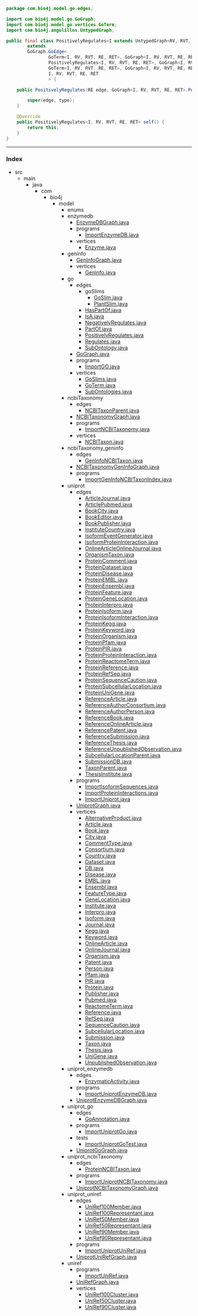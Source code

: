 
```java
package com.bio4j.model.go.edges;

import com.bio4j.model.go.GoGraph;
import com.bio4j.model.go.vertices.GoTerm;
import com.bio4j.angulillos.UntypedGraph;

public final class PositivelyRegulates<I extends UntypedGraph<RV, RVT, RE, RET>, RV, RVT, RE, RET>
		extends
		GoGraph.GoEdge<
				GoTerm<I, RV, RVT, RE, RET>, GoGraph<I, RV, RVT, RE, RET>.GoTermType,
				PositivelyRegulates<I, RV, RVT, RE, RET>, GoGraph<I, RV, RVT, RE, RET>.PositivelyRegulatesType,
				GoTerm<I, RV, RVT, RE, RET>, GoGraph<I, RV, RVT, RE, RET>.GoTermType,
				I, RV, RVT, RE, RET
				> {

	public PositivelyRegulates(RE edge, GoGraph<I, RV, RVT, RE, RET>.PositivelyRegulatesType type) {

		super(edge, type);
	}

	@Override
	public PositivelyRegulates<I, RV, RVT, RE, RET> self() {
		return this;
	}
}

```


------

### Index

+ src
  + main
    + java
      + com
        + bio4j
          + model
            + enums
            + enzymedb
              + [EnzymeDBGraph.java][main/java/com/bio4j/model/enzymedb/EnzymeDBGraph.java]
              + programs
                + [ImportEnzymeDB.java][main/java/com/bio4j/model/enzymedb/programs/ImportEnzymeDB.java]
              + vertices
                + [Enzyme.java][main/java/com/bio4j/model/enzymedb/vertices/Enzyme.java]
            + geninfo
              + [GenInfoGraph.java][main/java/com/bio4j/model/geninfo/GenInfoGraph.java]
              + vertices
                + [GenInfo.java][main/java/com/bio4j/model/geninfo/vertices/GenInfo.java]
            + go
              + edges
                + goSlims
                  + [GoSlim.java][main/java/com/bio4j/model/go/edges/goSlims/GoSlim.java]
                  + [PlantSlim.java][main/java/com/bio4j/model/go/edges/goSlims/PlantSlim.java]
                + [HasPartOf.java][main/java/com/bio4j/model/go/edges/HasPartOf.java]
                + [IsA.java][main/java/com/bio4j/model/go/edges/IsA.java]
                + [NegativelyRegulates.java][main/java/com/bio4j/model/go/edges/NegativelyRegulates.java]
                + [PartOf.java][main/java/com/bio4j/model/go/edges/PartOf.java]
                + [PositivelyRegulates.java][main/java/com/bio4j/model/go/edges/PositivelyRegulates.java]
                + [Regulates.java][main/java/com/bio4j/model/go/edges/Regulates.java]
                + [SubOntology.java][main/java/com/bio4j/model/go/edges/SubOntology.java]
              + [GoGraph.java][main/java/com/bio4j/model/go/GoGraph.java]
              + programs
                + [ImportGO.java][main/java/com/bio4j/model/go/programs/ImportGO.java]
              + vertices
                + [GoSlims.java][main/java/com/bio4j/model/go/vertices/GoSlims.java]
                + [GoTerm.java][main/java/com/bio4j/model/go/vertices/GoTerm.java]
                + [SubOntologies.java][main/java/com/bio4j/model/go/vertices/SubOntologies.java]
            + ncbiTaxonomy
              + edges
                + [NCBITaxonParent.java][main/java/com/bio4j/model/ncbiTaxonomy/edges/NCBITaxonParent.java]
              + [NCBITaxonomyGraph.java][main/java/com/bio4j/model/ncbiTaxonomy/NCBITaxonomyGraph.java]
              + programs
                + [ImportNCBITaxonomy.java][main/java/com/bio4j/model/ncbiTaxonomy/programs/ImportNCBITaxonomy.java]
              + vertices
                + [NCBITaxon.java][main/java/com/bio4j/model/ncbiTaxonomy/vertices/NCBITaxon.java]
            + ncbiTaxonomy_geninfo
              + edges
                + [GenInfoNCBITaxon.java][main/java/com/bio4j/model/ncbiTaxonomy_geninfo/edges/GenInfoNCBITaxon.java]
              + [NCBITaxonomyGenInfoGraph.java][main/java/com/bio4j/model/ncbiTaxonomy_geninfo/NCBITaxonomyGenInfoGraph.java]
              + programs
                + [ImportGenInfoNCBITaxonIndex.java][main/java/com/bio4j/model/ncbiTaxonomy_geninfo/programs/ImportGenInfoNCBITaxonIndex.java]
            + uniprot
              + edges
                + [ArticleJournal.java][main/java/com/bio4j/model/uniprot/edges/ArticleJournal.java]
                + [ArticlePubmed.java][main/java/com/bio4j/model/uniprot/edges/ArticlePubmed.java]
                + [BookCity.java][main/java/com/bio4j/model/uniprot/edges/BookCity.java]
                + [BookEditor.java][main/java/com/bio4j/model/uniprot/edges/BookEditor.java]
                + [BookPublisher.java][main/java/com/bio4j/model/uniprot/edges/BookPublisher.java]
                + [InstituteCountry.java][main/java/com/bio4j/model/uniprot/edges/InstituteCountry.java]
                + [IsoformEventGenerator.java][main/java/com/bio4j/model/uniprot/edges/IsoformEventGenerator.java]
                + [IsoformProteinInteraction.java][main/java/com/bio4j/model/uniprot/edges/IsoformProteinInteraction.java]
                + [OnlineArticleOnlineJournal.java][main/java/com/bio4j/model/uniprot/edges/OnlineArticleOnlineJournal.java]
                + [OrganismTaxon.java][main/java/com/bio4j/model/uniprot/edges/OrganismTaxon.java]
                + [ProteinComment.java][main/java/com/bio4j/model/uniprot/edges/ProteinComment.java]
                + [ProteinDataset.java][main/java/com/bio4j/model/uniprot/edges/ProteinDataset.java]
                + [ProteinDisease.java][main/java/com/bio4j/model/uniprot/edges/ProteinDisease.java]
                + [ProteinEMBL.java][main/java/com/bio4j/model/uniprot/edges/ProteinEMBL.java]
                + [ProteinEnsembl.java][main/java/com/bio4j/model/uniprot/edges/ProteinEnsembl.java]
                + [ProteinFeature.java][main/java/com/bio4j/model/uniprot/edges/ProteinFeature.java]
                + [ProteinGeneLocation.java][main/java/com/bio4j/model/uniprot/edges/ProteinGeneLocation.java]
                + [ProteinInterpro.java][main/java/com/bio4j/model/uniprot/edges/ProteinInterpro.java]
                + [ProteinIsoform.java][main/java/com/bio4j/model/uniprot/edges/ProteinIsoform.java]
                + [ProteinIsoformInteraction.java][main/java/com/bio4j/model/uniprot/edges/ProteinIsoformInteraction.java]
                + [ProteinKegg.java][main/java/com/bio4j/model/uniprot/edges/ProteinKegg.java]
                + [ProteinKeyword.java][main/java/com/bio4j/model/uniprot/edges/ProteinKeyword.java]
                + [ProteinOrganism.java][main/java/com/bio4j/model/uniprot/edges/ProteinOrganism.java]
                + [ProteinPfam.java][main/java/com/bio4j/model/uniprot/edges/ProteinPfam.java]
                + [ProteinPIR.java][main/java/com/bio4j/model/uniprot/edges/ProteinPIR.java]
                + [ProteinProteinInteraction.java][main/java/com/bio4j/model/uniprot/edges/ProteinProteinInteraction.java]
                + [ProteinReactomeTerm.java][main/java/com/bio4j/model/uniprot/edges/ProteinReactomeTerm.java]
                + [ProteinReference.java][main/java/com/bio4j/model/uniprot/edges/ProteinReference.java]
                + [ProteinRefSeq.java][main/java/com/bio4j/model/uniprot/edges/ProteinRefSeq.java]
                + [ProteinSequenceCaution.java][main/java/com/bio4j/model/uniprot/edges/ProteinSequenceCaution.java]
                + [ProteinSubcellularLocation.java][main/java/com/bio4j/model/uniprot/edges/ProteinSubcellularLocation.java]
                + [ProteinUniGene.java][main/java/com/bio4j/model/uniprot/edges/ProteinUniGene.java]
                + [ReferenceArticle.java][main/java/com/bio4j/model/uniprot/edges/ReferenceArticle.java]
                + [ReferenceAuthorConsortium.java][main/java/com/bio4j/model/uniprot/edges/ReferenceAuthorConsortium.java]
                + [ReferenceAuthorPerson.java][main/java/com/bio4j/model/uniprot/edges/ReferenceAuthorPerson.java]
                + [ReferenceBook.java][main/java/com/bio4j/model/uniprot/edges/ReferenceBook.java]
                + [ReferenceOnlineArticle.java][main/java/com/bio4j/model/uniprot/edges/ReferenceOnlineArticle.java]
                + [ReferencePatent.java][main/java/com/bio4j/model/uniprot/edges/ReferencePatent.java]
                + [ReferenceSubmission.java][main/java/com/bio4j/model/uniprot/edges/ReferenceSubmission.java]
                + [ReferenceThesis.java][main/java/com/bio4j/model/uniprot/edges/ReferenceThesis.java]
                + [ReferenceUnpublishedObservation.java][main/java/com/bio4j/model/uniprot/edges/ReferenceUnpublishedObservation.java]
                + [SubcellularLocationParent.java][main/java/com/bio4j/model/uniprot/edges/SubcellularLocationParent.java]
                + [SubmissionDB.java][main/java/com/bio4j/model/uniprot/edges/SubmissionDB.java]
                + [TaxonParent.java][main/java/com/bio4j/model/uniprot/edges/TaxonParent.java]
                + [ThesisInstitute.java][main/java/com/bio4j/model/uniprot/edges/ThesisInstitute.java]
              + programs
                + [ImportIsoformSequences.java][main/java/com/bio4j/model/uniprot/programs/ImportIsoformSequences.java]
                + [ImportProteinInteractions.java][main/java/com/bio4j/model/uniprot/programs/ImportProteinInteractions.java]
                + [ImportUniprot.java][main/java/com/bio4j/model/uniprot/programs/ImportUniprot.java]
              + [UniprotGraph.java][main/java/com/bio4j/model/uniprot/UniprotGraph.java]
              + vertices
                + [AlternativeProduct.java][main/java/com/bio4j/model/uniprot/vertices/AlternativeProduct.java]
                + [Article.java][main/java/com/bio4j/model/uniprot/vertices/Article.java]
                + [Book.java][main/java/com/bio4j/model/uniprot/vertices/Book.java]
                + [City.java][main/java/com/bio4j/model/uniprot/vertices/City.java]
                + [CommentType.java][main/java/com/bio4j/model/uniprot/vertices/CommentType.java]
                + [Consortium.java][main/java/com/bio4j/model/uniprot/vertices/Consortium.java]
                + [Country.java][main/java/com/bio4j/model/uniprot/vertices/Country.java]
                + [Dataset.java][main/java/com/bio4j/model/uniprot/vertices/Dataset.java]
                + [DB.java][main/java/com/bio4j/model/uniprot/vertices/DB.java]
                + [Disease.java][main/java/com/bio4j/model/uniprot/vertices/Disease.java]
                + [EMBL.java][main/java/com/bio4j/model/uniprot/vertices/EMBL.java]
                + [Ensembl.java][main/java/com/bio4j/model/uniprot/vertices/Ensembl.java]
                + [FeatureType.java][main/java/com/bio4j/model/uniprot/vertices/FeatureType.java]
                + [GeneLocation.java][main/java/com/bio4j/model/uniprot/vertices/GeneLocation.java]
                + [Institute.java][main/java/com/bio4j/model/uniprot/vertices/Institute.java]
                + [Interpro.java][main/java/com/bio4j/model/uniprot/vertices/Interpro.java]
                + [Isoform.java][main/java/com/bio4j/model/uniprot/vertices/Isoform.java]
                + [Journal.java][main/java/com/bio4j/model/uniprot/vertices/Journal.java]
                + [Kegg.java][main/java/com/bio4j/model/uniprot/vertices/Kegg.java]
                + [Keyword.java][main/java/com/bio4j/model/uniprot/vertices/Keyword.java]
                + [OnlineArticle.java][main/java/com/bio4j/model/uniprot/vertices/OnlineArticle.java]
                + [OnlineJournal.java][main/java/com/bio4j/model/uniprot/vertices/OnlineJournal.java]
                + [Organism.java][main/java/com/bio4j/model/uniprot/vertices/Organism.java]
                + [Patent.java][main/java/com/bio4j/model/uniprot/vertices/Patent.java]
                + [Person.java][main/java/com/bio4j/model/uniprot/vertices/Person.java]
                + [Pfam.java][main/java/com/bio4j/model/uniprot/vertices/Pfam.java]
                + [PIR.java][main/java/com/bio4j/model/uniprot/vertices/PIR.java]
                + [Protein.java][main/java/com/bio4j/model/uniprot/vertices/Protein.java]
                + [Publisher.java][main/java/com/bio4j/model/uniprot/vertices/Publisher.java]
                + [Pubmed.java][main/java/com/bio4j/model/uniprot/vertices/Pubmed.java]
                + [ReactomeTerm.java][main/java/com/bio4j/model/uniprot/vertices/ReactomeTerm.java]
                + [Reference.java][main/java/com/bio4j/model/uniprot/vertices/Reference.java]
                + [RefSeq.java][main/java/com/bio4j/model/uniprot/vertices/RefSeq.java]
                + [SequenceCaution.java][main/java/com/bio4j/model/uniprot/vertices/SequenceCaution.java]
                + [SubcellularLocation.java][main/java/com/bio4j/model/uniprot/vertices/SubcellularLocation.java]
                + [Submission.java][main/java/com/bio4j/model/uniprot/vertices/Submission.java]
                + [Taxon.java][main/java/com/bio4j/model/uniprot/vertices/Taxon.java]
                + [Thesis.java][main/java/com/bio4j/model/uniprot/vertices/Thesis.java]
                + [UniGene.java][main/java/com/bio4j/model/uniprot/vertices/UniGene.java]
                + [UnpublishedObservation.java][main/java/com/bio4j/model/uniprot/vertices/UnpublishedObservation.java]
            + uniprot_enzymedb
              + edges
                + [EnzymaticActivity.java][main/java/com/bio4j/model/uniprot_enzymedb/edges/EnzymaticActivity.java]
              + programs
                + [ImportUniprotEnzymeDB.java][main/java/com/bio4j/model/uniprot_enzymedb/programs/ImportUniprotEnzymeDB.java]
              + [UniprotEnzymeDBGraph.java][main/java/com/bio4j/model/uniprot_enzymedb/UniprotEnzymeDBGraph.java]
            + uniprot_go
              + edges
                + [GoAnnotation.java][main/java/com/bio4j/model/uniprot_go/edges/GoAnnotation.java]
              + programs
                + [ImportUniprotGo.java][main/java/com/bio4j/model/uniprot_go/programs/ImportUniprotGo.java]
              + tests
                + [ImportUniprotGoTest.java][main/java/com/bio4j/model/uniprot_go/tests/ImportUniprotGoTest.java]
              + [UniprotGoGraph.java][main/java/com/bio4j/model/uniprot_go/UniprotGoGraph.java]
            + uniprot_ncbiTaxonomy
              + edges
                + [ProteinNCBITaxon.java][main/java/com/bio4j/model/uniprot_ncbiTaxonomy/edges/ProteinNCBITaxon.java]
              + programs
                + [ImportUniprotNCBITaxonomy.java][main/java/com/bio4j/model/uniprot_ncbiTaxonomy/programs/ImportUniprotNCBITaxonomy.java]
              + [UniprotNCBITaxonomyGraph.java][main/java/com/bio4j/model/uniprot_ncbiTaxonomy/UniprotNCBITaxonomyGraph.java]
            + uniprot_uniref
              + edges
                + [UniRef100Member.java][main/java/com/bio4j/model/uniprot_uniref/edges/UniRef100Member.java]
                + [UniRef100Representant.java][main/java/com/bio4j/model/uniprot_uniref/edges/UniRef100Representant.java]
                + [UniRef50Member.java][main/java/com/bio4j/model/uniprot_uniref/edges/UniRef50Member.java]
                + [UniRef50Representant.java][main/java/com/bio4j/model/uniprot_uniref/edges/UniRef50Representant.java]
                + [UniRef90Member.java][main/java/com/bio4j/model/uniprot_uniref/edges/UniRef90Member.java]
                + [UniRef90Representant.java][main/java/com/bio4j/model/uniprot_uniref/edges/UniRef90Representant.java]
              + programs
                + [ImportUniprotUniRef.java][main/java/com/bio4j/model/uniprot_uniref/programs/ImportUniprotUniRef.java]
              + [UniprotUniRefGraph.java][main/java/com/bio4j/model/uniprot_uniref/UniprotUniRefGraph.java]
            + uniref
              + programs
                + [ImportUniRef.java][main/java/com/bio4j/model/uniref/programs/ImportUniRef.java]
              + [UniRefGraph.java][main/java/com/bio4j/model/uniref/UniRefGraph.java]
              + vertices
                + [UniRef100Cluster.java][main/java/com/bio4j/model/uniref/vertices/UniRef100Cluster.java]
                + [UniRef50Cluster.java][main/java/com/bio4j/model/uniref/vertices/UniRef50Cluster.java]
                + [UniRef90Cluster.java][main/java/com/bio4j/model/uniref/vertices/UniRef90Cluster.java]

[main/java/com/bio4j/model/enzymedb/EnzymeDBGraph.java]: ../../enzymedb/EnzymeDBGraph.java.md
[main/java/com/bio4j/model/enzymedb/programs/ImportEnzymeDB.java]: ../../enzymedb/programs/ImportEnzymeDB.java.md
[main/java/com/bio4j/model/enzymedb/vertices/Enzyme.java]: ../../enzymedb/vertices/Enzyme.java.md
[main/java/com/bio4j/model/geninfo/GenInfoGraph.java]: ../../geninfo/GenInfoGraph.java.md
[main/java/com/bio4j/model/geninfo/vertices/GenInfo.java]: ../../geninfo/vertices/GenInfo.java.md
[main/java/com/bio4j/model/go/edges/goSlims/GoSlim.java]: goSlims/GoSlim.java.md
[main/java/com/bio4j/model/go/edges/goSlims/PlantSlim.java]: goSlims/PlantSlim.java.md
[main/java/com/bio4j/model/go/edges/HasPartOf.java]: HasPartOf.java.md
[main/java/com/bio4j/model/go/edges/IsA.java]: IsA.java.md
[main/java/com/bio4j/model/go/edges/NegativelyRegulates.java]: NegativelyRegulates.java.md
[main/java/com/bio4j/model/go/edges/PartOf.java]: PartOf.java.md
[main/java/com/bio4j/model/go/edges/PositivelyRegulates.java]: PositivelyRegulates.java.md
[main/java/com/bio4j/model/go/edges/Regulates.java]: Regulates.java.md
[main/java/com/bio4j/model/go/edges/SubOntology.java]: SubOntology.java.md
[main/java/com/bio4j/model/go/GoGraph.java]: ../GoGraph.java.md
[main/java/com/bio4j/model/go/programs/ImportGO.java]: ../programs/ImportGO.java.md
[main/java/com/bio4j/model/go/vertices/GoSlims.java]: ../vertices/GoSlims.java.md
[main/java/com/bio4j/model/go/vertices/GoTerm.java]: ../vertices/GoTerm.java.md
[main/java/com/bio4j/model/go/vertices/SubOntologies.java]: ../vertices/SubOntologies.java.md
[main/java/com/bio4j/model/ncbiTaxonomy/edges/NCBITaxonParent.java]: ../../ncbiTaxonomy/edges/NCBITaxonParent.java.md
[main/java/com/bio4j/model/ncbiTaxonomy/NCBITaxonomyGraph.java]: ../../ncbiTaxonomy/NCBITaxonomyGraph.java.md
[main/java/com/bio4j/model/ncbiTaxonomy/programs/ImportNCBITaxonomy.java]: ../../ncbiTaxonomy/programs/ImportNCBITaxonomy.java.md
[main/java/com/bio4j/model/ncbiTaxonomy/vertices/NCBITaxon.java]: ../../ncbiTaxonomy/vertices/NCBITaxon.java.md
[main/java/com/bio4j/model/ncbiTaxonomy_geninfo/edges/GenInfoNCBITaxon.java]: ../../ncbiTaxonomy_geninfo/edges/GenInfoNCBITaxon.java.md
[main/java/com/bio4j/model/ncbiTaxonomy_geninfo/NCBITaxonomyGenInfoGraph.java]: ../../ncbiTaxonomy_geninfo/NCBITaxonomyGenInfoGraph.java.md
[main/java/com/bio4j/model/ncbiTaxonomy_geninfo/programs/ImportGenInfoNCBITaxonIndex.java]: ../../ncbiTaxonomy_geninfo/programs/ImportGenInfoNCBITaxonIndex.java.md
[main/java/com/bio4j/model/uniprot/edges/ArticleJournal.java]: ../../uniprot/edges/ArticleJournal.java.md
[main/java/com/bio4j/model/uniprot/edges/ArticlePubmed.java]: ../../uniprot/edges/ArticlePubmed.java.md
[main/java/com/bio4j/model/uniprot/edges/BookCity.java]: ../../uniprot/edges/BookCity.java.md
[main/java/com/bio4j/model/uniprot/edges/BookEditor.java]: ../../uniprot/edges/BookEditor.java.md
[main/java/com/bio4j/model/uniprot/edges/BookPublisher.java]: ../../uniprot/edges/BookPublisher.java.md
[main/java/com/bio4j/model/uniprot/edges/InstituteCountry.java]: ../../uniprot/edges/InstituteCountry.java.md
[main/java/com/bio4j/model/uniprot/edges/IsoformEventGenerator.java]: ../../uniprot/edges/IsoformEventGenerator.java.md
[main/java/com/bio4j/model/uniprot/edges/IsoformProteinInteraction.java]: ../../uniprot/edges/IsoformProteinInteraction.java.md
[main/java/com/bio4j/model/uniprot/edges/OnlineArticleOnlineJournal.java]: ../../uniprot/edges/OnlineArticleOnlineJournal.java.md
[main/java/com/bio4j/model/uniprot/edges/OrganismTaxon.java]: ../../uniprot/edges/OrganismTaxon.java.md
[main/java/com/bio4j/model/uniprot/edges/ProteinComment.java]: ../../uniprot/edges/ProteinComment.java.md
[main/java/com/bio4j/model/uniprot/edges/ProteinDataset.java]: ../../uniprot/edges/ProteinDataset.java.md
[main/java/com/bio4j/model/uniprot/edges/ProteinDisease.java]: ../../uniprot/edges/ProteinDisease.java.md
[main/java/com/bio4j/model/uniprot/edges/ProteinEMBL.java]: ../../uniprot/edges/ProteinEMBL.java.md
[main/java/com/bio4j/model/uniprot/edges/ProteinEnsembl.java]: ../../uniprot/edges/ProteinEnsembl.java.md
[main/java/com/bio4j/model/uniprot/edges/ProteinFeature.java]: ../../uniprot/edges/ProteinFeature.java.md
[main/java/com/bio4j/model/uniprot/edges/ProteinGeneLocation.java]: ../../uniprot/edges/ProteinGeneLocation.java.md
[main/java/com/bio4j/model/uniprot/edges/ProteinInterpro.java]: ../../uniprot/edges/ProteinInterpro.java.md
[main/java/com/bio4j/model/uniprot/edges/ProteinIsoform.java]: ../../uniprot/edges/ProteinIsoform.java.md
[main/java/com/bio4j/model/uniprot/edges/ProteinIsoformInteraction.java]: ../../uniprot/edges/ProteinIsoformInteraction.java.md
[main/java/com/bio4j/model/uniprot/edges/ProteinKegg.java]: ../../uniprot/edges/ProteinKegg.java.md
[main/java/com/bio4j/model/uniprot/edges/ProteinKeyword.java]: ../../uniprot/edges/ProteinKeyword.java.md
[main/java/com/bio4j/model/uniprot/edges/ProteinOrganism.java]: ../../uniprot/edges/ProteinOrganism.java.md
[main/java/com/bio4j/model/uniprot/edges/ProteinPfam.java]: ../../uniprot/edges/ProteinPfam.java.md
[main/java/com/bio4j/model/uniprot/edges/ProteinPIR.java]: ../../uniprot/edges/ProteinPIR.java.md
[main/java/com/bio4j/model/uniprot/edges/ProteinProteinInteraction.java]: ../../uniprot/edges/ProteinProteinInteraction.java.md
[main/java/com/bio4j/model/uniprot/edges/ProteinReactomeTerm.java]: ../../uniprot/edges/ProteinReactomeTerm.java.md
[main/java/com/bio4j/model/uniprot/edges/ProteinReference.java]: ../../uniprot/edges/ProteinReference.java.md
[main/java/com/bio4j/model/uniprot/edges/ProteinRefSeq.java]: ../../uniprot/edges/ProteinRefSeq.java.md
[main/java/com/bio4j/model/uniprot/edges/ProteinSequenceCaution.java]: ../../uniprot/edges/ProteinSequenceCaution.java.md
[main/java/com/bio4j/model/uniprot/edges/ProteinSubcellularLocation.java]: ../../uniprot/edges/ProteinSubcellularLocation.java.md
[main/java/com/bio4j/model/uniprot/edges/ProteinUniGene.java]: ../../uniprot/edges/ProteinUniGene.java.md
[main/java/com/bio4j/model/uniprot/edges/ReferenceArticle.java]: ../../uniprot/edges/ReferenceArticle.java.md
[main/java/com/bio4j/model/uniprot/edges/ReferenceAuthorConsortium.java]: ../../uniprot/edges/ReferenceAuthorConsortium.java.md
[main/java/com/bio4j/model/uniprot/edges/ReferenceAuthorPerson.java]: ../../uniprot/edges/ReferenceAuthorPerson.java.md
[main/java/com/bio4j/model/uniprot/edges/ReferenceBook.java]: ../../uniprot/edges/ReferenceBook.java.md
[main/java/com/bio4j/model/uniprot/edges/ReferenceOnlineArticle.java]: ../../uniprot/edges/ReferenceOnlineArticle.java.md
[main/java/com/bio4j/model/uniprot/edges/ReferencePatent.java]: ../../uniprot/edges/ReferencePatent.java.md
[main/java/com/bio4j/model/uniprot/edges/ReferenceSubmission.java]: ../../uniprot/edges/ReferenceSubmission.java.md
[main/java/com/bio4j/model/uniprot/edges/ReferenceThesis.java]: ../../uniprot/edges/ReferenceThesis.java.md
[main/java/com/bio4j/model/uniprot/edges/ReferenceUnpublishedObservation.java]: ../../uniprot/edges/ReferenceUnpublishedObservation.java.md
[main/java/com/bio4j/model/uniprot/edges/SubcellularLocationParent.java]: ../../uniprot/edges/SubcellularLocationParent.java.md
[main/java/com/bio4j/model/uniprot/edges/SubmissionDB.java]: ../../uniprot/edges/SubmissionDB.java.md
[main/java/com/bio4j/model/uniprot/edges/TaxonParent.java]: ../../uniprot/edges/TaxonParent.java.md
[main/java/com/bio4j/model/uniprot/edges/ThesisInstitute.java]: ../../uniprot/edges/ThesisInstitute.java.md
[main/java/com/bio4j/model/uniprot/programs/ImportIsoformSequences.java]: ../../uniprot/programs/ImportIsoformSequences.java.md
[main/java/com/bio4j/model/uniprot/programs/ImportProteinInteractions.java]: ../../uniprot/programs/ImportProteinInteractions.java.md
[main/java/com/bio4j/model/uniprot/programs/ImportUniprot.java]: ../../uniprot/programs/ImportUniprot.java.md
[main/java/com/bio4j/model/uniprot/UniprotGraph.java]: ../../uniprot/UniprotGraph.java.md
[main/java/com/bio4j/model/uniprot/vertices/AlternativeProduct.java]: ../../uniprot/vertices/AlternativeProduct.java.md
[main/java/com/bio4j/model/uniprot/vertices/Article.java]: ../../uniprot/vertices/Article.java.md
[main/java/com/bio4j/model/uniprot/vertices/Book.java]: ../../uniprot/vertices/Book.java.md
[main/java/com/bio4j/model/uniprot/vertices/City.java]: ../../uniprot/vertices/City.java.md
[main/java/com/bio4j/model/uniprot/vertices/CommentType.java]: ../../uniprot/vertices/CommentType.java.md
[main/java/com/bio4j/model/uniprot/vertices/Consortium.java]: ../../uniprot/vertices/Consortium.java.md
[main/java/com/bio4j/model/uniprot/vertices/Country.java]: ../../uniprot/vertices/Country.java.md
[main/java/com/bio4j/model/uniprot/vertices/Dataset.java]: ../../uniprot/vertices/Dataset.java.md
[main/java/com/bio4j/model/uniprot/vertices/DB.java]: ../../uniprot/vertices/DB.java.md
[main/java/com/bio4j/model/uniprot/vertices/Disease.java]: ../../uniprot/vertices/Disease.java.md
[main/java/com/bio4j/model/uniprot/vertices/EMBL.java]: ../../uniprot/vertices/EMBL.java.md
[main/java/com/bio4j/model/uniprot/vertices/Ensembl.java]: ../../uniprot/vertices/Ensembl.java.md
[main/java/com/bio4j/model/uniprot/vertices/FeatureType.java]: ../../uniprot/vertices/FeatureType.java.md
[main/java/com/bio4j/model/uniprot/vertices/GeneLocation.java]: ../../uniprot/vertices/GeneLocation.java.md
[main/java/com/bio4j/model/uniprot/vertices/Institute.java]: ../../uniprot/vertices/Institute.java.md
[main/java/com/bio4j/model/uniprot/vertices/Interpro.java]: ../../uniprot/vertices/Interpro.java.md
[main/java/com/bio4j/model/uniprot/vertices/Isoform.java]: ../../uniprot/vertices/Isoform.java.md
[main/java/com/bio4j/model/uniprot/vertices/Journal.java]: ../../uniprot/vertices/Journal.java.md
[main/java/com/bio4j/model/uniprot/vertices/Kegg.java]: ../../uniprot/vertices/Kegg.java.md
[main/java/com/bio4j/model/uniprot/vertices/Keyword.java]: ../../uniprot/vertices/Keyword.java.md
[main/java/com/bio4j/model/uniprot/vertices/OnlineArticle.java]: ../../uniprot/vertices/OnlineArticle.java.md
[main/java/com/bio4j/model/uniprot/vertices/OnlineJournal.java]: ../../uniprot/vertices/OnlineJournal.java.md
[main/java/com/bio4j/model/uniprot/vertices/Organism.java]: ../../uniprot/vertices/Organism.java.md
[main/java/com/bio4j/model/uniprot/vertices/Patent.java]: ../../uniprot/vertices/Patent.java.md
[main/java/com/bio4j/model/uniprot/vertices/Person.java]: ../../uniprot/vertices/Person.java.md
[main/java/com/bio4j/model/uniprot/vertices/Pfam.java]: ../../uniprot/vertices/Pfam.java.md
[main/java/com/bio4j/model/uniprot/vertices/PIR.java]: ../../uniprot/vertices/PIR.java.md
[main/java/com/bio4j/model/uniprot/vertices/Protein.java]: ../../uniprot/vertices/Protein.java.md
[main/java/com/bio4j/model/uniprot/vertices/Publisher.java]: ../../uniprot/vertices/Publisher.java.md
[main/java/com/bio4j/model/uniprot/vertices/Pubmed.java]: ../../uniprot/vertices/Pubmed.java.md
[main/java/com/bio4j/model/uniprot/vertices/ReactomeTerm.java]: ../../uniprot/vertices/ReactomeTerm.java.md
[main/java/com/bio4j/model/uniprot/vertices/Reference.java]: ../../uniprot/vertices/Reference.java.md
[main/java/com/bio4j/model/uniprot/vertices/RefSeq.java]: ../../uniprot/vertices/RefSeq.java.md
[main/java/com/bio4j/model/uniprot/vertices/SequenceCaution.java]: ../../uniprot/vertices/SequenceCaution.java.md
[main/java/com/bio4j/model/uniprot/vertices/SubcellularLocation.java]: ../../uniprot/vertices/SubcellularLocation.java.md
[main/java/com/bio4j/model/uniprot/vertices/Submission.java]: ../../uniprot/vertices/Submission.java.md
[main/java/com/bio4j/model/uniprot/vertices/Taxon.java]: ../../uniprot/vertices/Taxon.java.md
[main/java/com/bio4j/model/uniprot/vertices/Thesis.java]: ../../uniprot/vertices/Thesis.java.md
[main/java/com/bio4j/model/uniprot/vertices/UniGene.java]: ../../uniprot/vertices/UniGene.java.md
[main/java/com/bio4j/model/uniprot/vertices/UnpublishedObservation.java]: ../../uniprot/vertices/UnpublishedObservation.java.md
[main/java/com/bio4j/model/uniprot_enzymedb/edges/EnzymaticActivity.java]: ../../uniprot_enzymedb/edges/EnzymaticActivity.java.md
[main/java/com/bio4j/model/uniprot_enzymedb/programs/ImportUniprotEnzymeDB.java]: ../../uniprot_enzymedb/programs/ImportUniprotEnzymeDB.java.md
[main/java/com/bio4j/model/uniprot_enzymedb/UniprotEnzymeDBGraph.java]: ../../uniprot_enzymedb/UniprotEnzymeDBGraph.java.md
[main/java/com/bio4j/model/uniprot_go/edges/GoAnnotation.java]: ../../uniprot_go/edges/GoAnnotation.java.md
[main/java/com/bio4j/model/uniprot_go/programs/ImportUniprotGo.java]: ../../uniprot_go/programs/ImportUniprotGo.java.md
[main/java/com/bio4j/model/uniprot_go/tests/ImportUniprotGoTest.java]: ../../uniprot_go/tests/ImportUniprotGoTest.java.md
[main/java/com/bio4j/model/uniprot_go/UniprotGoGraph.java]: ../../uniprot_go/UniprotGoGraph.java.md
[main/java/com/bio4j/model/uniprot_ncbiTaxonomy/edges/ProteinNCBITaxon.java]: ../../uniprot_ncbiTaxonomy/edges/ProteinNCBITaxon.java.md
[main/java/com/bio4j/model/uniprot_ncbiTaxonomy/programs/ImportUniprotNCBITaxonomy.java]: ../../uniprot_ncbiTaxonomy/programs/ImportUniprotNCBITaxonomy.java.md
[main/java/com/bio4j/model/uniprot_ncbiTaxonomy/UniprotNCBITaxonomyGraph.java]: ../../uniprot_ncbiTaxonomy/UniprotNCBITaxonomyGraph.java.md
[main/java/com/bio4j/model/uniprot_uniref/edges/UniRef100Member.java]: ../../uniprot_uniref/edges/UniRef100Member.java.md
[main/java/com/bio4j/model/uniprot_uniref/edges/UniRef100Representant.java]: ../../uniprot_uniref/edges/UniRef100Representant.java.md
[main/java/com/bio4j/model/uniprot_uniref/edges/UniRef50Member.java]: ../../uniprot_uniref/edges/UniRef50Member.java.md
[main/java/com/bio4j/model/uniprot_uniref/edges/UniRef50Representant.java]: ../../uniprot_uniref/edges/UniRef50Representant.java.md
[main/java/com/bio4j/model/uniprot_uniref/edges/UniRef90Member.java]: ../../uniprot_uniref/edges/UniRef90Member.java.md
[main/java/com/bio4j/model/uniprot_uniref/edges/UniRef90Representant.java]: ../../uniprot_uniref/edges/UniRef90Representant.java.md
[main/java/com/bio4j/model/uniprot_uniref/programs/ImportUniprotUniRef.java]: ../../uniprot_uniref/programs/ImportUniprotUniRef.java.md
[main/java/com/bio4j/model/uniprot_uniref/UniprotUniRefGraph.java]: ../../uniprot_uniref/UniprotUniRefGraph.java.md
[main/java/com/bio4j/model/uniref/programs/ImportUniRef.java]: ../../uniref/programs/ImportUniRef.java.md
[main/java/com/bio4j/model/uniref/UniRefGraph.java]: ../../uniref/UniRefGraph.java.md
[main/java/com/bio4j/model/uniref/vertices/UniRef100Cluster.java]: ../../uniref/vertices/UniRef100Cluster.java.md
[main/java/com/bio4j/model/uniref/vertices/UniRef50Cluster.java]: ../../uniref/vertices/UniRef50Cluster.java.md
[main/java/com/bio4j/model/uniref/vertices/UniRef90Cluster.java]: ../../uniref/vertices/UniRef90Cluster.java.md